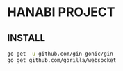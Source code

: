 # HANABI PROJECT



## INSTALL
```bash
go get -u github.com/gin-gonic/gin
go get github.com/gorilla/websocket
```